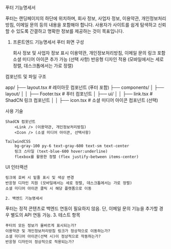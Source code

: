 푸터 기능명세서

푸터는 랜딩페이지의 하단에 위치하며, 회사 정보, 사업자 정보, 이용약관, 개인정보처리방침, 이메일 문의 등의 내용을 포함해야 합니다.
사용자가 사이트를 쉽게 탐색하고 신뢰할 수 있도록 간결하고 명확한 정보를 제공하는 것이 목표입니다.
1. 프론트엔드 기능명세서
푸터
화면 구성

    회사 정보 및 사업자 정보 표시
    이용약관, 개인정보처리방침, 이메일 문의 링크 포함
    소셜 미디어 아이콘 추가 가능 (선택 사항)
    반응형 디자인 적용 (모바일에서는 세로 정렬, 데스크톱에서는 가로 정렬)

컴포넌트 및 파일 구조

app/
├── layout.tsx  # 레이아웃 컴포넌트 (푸터 포함)
├── components/
│   ├── layout/
│   │   ├── Footer.tsx  # 푸터 컴포넌트
│   ├── ui/
│   │   ├── link.tsx  # ShadCN 링크 컴포넌트
│   │   ├── icon.tsx  # 소셜 미디어 아이콘 컴포넌트 (선택)


사용 기술

    ShadCN 컴포넌트
        <Link /> (이용약관, 개인정보처리방침)
        <Icon /> (소셜 미디어 아이콘, 선택사항)

    TailwindCSS
        bg-gray-100 py-6 text-gray-600 text-sm text-center
        링크 스타일 (text-blue-600 hover:underline)
        flexbox를 활용한 정렬 (flex justify-between items-center)

UI 인터랙션

    링크에 호버 시 밑줄 표시 및 색상 변경
    반응형 디자인 지원 (모바일에서는 세로 정렬, 데스크톱에서는 가로 정렬)
    소셜 미디어 아이콘 클릭 시 해당 플랫폼으로 이동

    2. 백엔드 기능명세서

푸터는 정적 콘텐츠로 백엔드 연동이 필요하지 않음.
단, 이메일 문의 기능을 추가할 경우 별도의 API 연동 가능.
3. 테스트 항목

    푸터의 모든 정보가 올바르게 표시되는가?
    이용약관 및 개인정보처리방침 링크가 정상적으로 이동하는가?
    소셜 미디어 아이콘(선택 시)이 정상적으로 작동하는가?
    반응형 디자인이 정상적으로 적용되는가?
